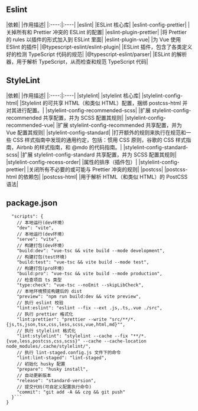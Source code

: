 ## Eslint
|依赖| |作用描述|
|:----:|:----|
|eslint|                            |ESLint 核心库|
|eslint-config-prettier|            |关掉所有和 Prettier 冲突的 ESLint 的配置|
|eslint-plugin-prettier|            |将 Prettier 的 rules 以插件的形式加入到 ESLint 里面|
|eslint-plugin-vue|                 |为 Vue 使用 ESlint 的插件|
|@typescript-eslint/eslint-plugin|  |ESLint 插件，包含了各类定义好的检测 TypeScript 代码的规范|
|@typescript-eslint/parser|         |ESLint 的解析器，用于解析 TypeScript，从而检查和规范 TypeScript 代码|
## StyleLint
|依赖| |作用描述|
|:----:|:----|
|stylelint|                         |stylelint 核心库|
|stylelint-config-html|             |Stylelint 的可共享 HTML（和类似 HTML）配置，捆绑 postcss-html 并对其进行配置。|
|stylelint-config-recommended-scss| |扩展 stylelint-config-recommended 共享配置，并为 SCSS 配置其规则|
|stylelint-config-recommended-vue|  |扩展 stylelint-config-recommended 共享配置，并为 Vue 配置其规则|
|stylelint-config-standard|         |打开额外的规则来执行在规范和一些 CSS 样式指南中发现的通用约定，包括：惯用 CSS 原则，谷歌的 CSS 样式指南，Airbnb 的样式指南，和 @mdo 的代码指南。|
|stylelint-config-standard-scss|    |扩展 stylelint-config-standard 共享配置，并为 SCSS 配置其规则|
|stylelint-config-recess-order|     |属性的排序（插件包）|
|stylelint-config-prettier|         |关闭所有不必要的或可能与 Prettier 冲突的规则|
|postcss|                           |postcss-html 的依赖包|
|postcss-html|                      |用于解析 HTML（和类似 HTML）的 PostCSS 语法|
## package.json
``` {
  "scripts": {
    // 本地运行(dev环境)
    "dev": "vite",
    // 本地运行(dev环境)
    "serve": "vite",
    // 构建打包(dev环境)
    "build:dev": "vue-tsc && vite build --mode development",
    // 构建打包(test环境)
    "build:test": "vue-tsc && vite build --mode test",
    // 构建打包(pro环境)
    "build:pro": "vue-tsc && vite build --mode production",
    // 检查项目 ts 类型
    "type:check": "vue-tsc --noEmit --skipLibCheck",
    // 本地环境预览构建后的 dist
    "preview": "npm run build:dev && vite preview",
    // 执行 eslint 校验
    "lint:eslint": "eslint --fix --ext .js,.ts,.vue ./src",
    // 执行 prettier 格式化
    "lint:prettier": "prettier --write "src/**/*.{js,ts,json,tsx,css,less,scss,vue,html,md}"",
    // 执行 stylelint 格式化
    "lint:stylelint": "stylelint --cache --fix "**/*.{vue,less,postcss,css,scss}" --cache --cache-location node_modules/.cache/stylelint/",
    // 执行 lint-staged.config.js 文件下的命令
    "lint:lint-staged": "lint-staged",
    // 初始化 husky 配置
    "prepare": "husky install",
    // 自动更新版本
    "release": "standard-version",
    // 提交代码(可自定义配置执行命令)
    "commit": "git add -A && czg && git push"
  }``` 
}
